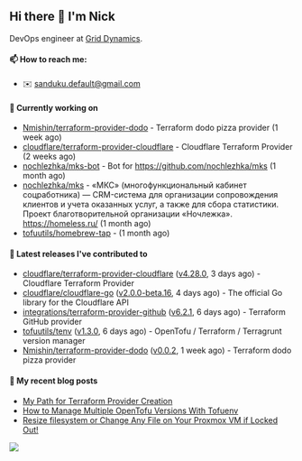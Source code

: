 ## Hi there 👋 I'm Nick

DevOps engineer at [Grid Dynamics](https://www.griddynamics.com/).

#### 📫 How to reach me:

- ✉️ sanduku.default@gmail.com

#### 👷 Currently working on


- [Nmishin/terraform-provider-dodo](https://github.com/Nmishin/terraform-provider-dodo) - Terraform dodo pizza provider (1 week ago)
- [cloudflare/terraform-provider-cloudflare](https://github.com/cloudflare/terraform-provider-cloudflare) - Cloudflare Terraform Provider (2 weeks ago)
- [nochlezhka/mks-bot](https://github.com/nochlezhka/mks-bot) - Bot for https://github.com/nochlezhka/mks (1 month ago)
- [nochlezhka/mks](https://github.com/nochlezhka/mks) - «МКС» (многофункциональный кабинет соцработника) — CRM-система для организации сопровождения клиентов и учета оказанных услуг, а также для сбора статистики. Проект благотворительной организации «Ночлежка». https://homeless.ru/ (1 month ago)
- [tofuutils/homebrew-tap](https://github.com/tofuutils/homebrew-tap) -  (1 month ago)

#### 🔭 Latest releases I've contributed to

- [cloudflare/terraform-provider-cloudflare](https://github.com/cloudflare/terraform-provider-cloudflare) ([v4.28.0](https://github.com/cloudflare/terraform-provider-cloudflare/releases/tag/v4.28.0), 3 days ago) - Cloudflare Terraform Provider
- [cloudflare/cloudflare-go](https://github.com/cloudflare/cloudflare-go) ([v2.0.0-beta.16](https://github.com/cloudflare/cloudflare-go/releases/tag/v2.0.0-beta.16), 4 days ago) - The official Go library for the Cloudflare API
- [integrations/terraform-provider-github](https://github.com/integrations/terraform-provider-github) ([v6.2.1](https://github.com/integrations/terraform-provider-github/releases/tag/v6.2.1), 6 days ago) - Terraform GitHub provider
- [tofuutils/tenv](https://github.com/tofuutils/tenv) ([v1.3.0](https://github.com/tofuutils/tenv/releases/tag/v1.3.0), 6 days ago) - OpenTofu / Terraform / Terragrunt version manager
- [Nmishin/terraform-provider-dodo](https://github.com/Nmishin/terraform-provider-dodo) ([v0.0.2](https://github.com/Nmishin/terraform-provider-dodo/releases/tag/v0.0.2), 1 week ago) - Terraform dodo pizza provider

#### 📜 My recent blog posts
- [My Path for Terraform Provider Creation](https://hackernoon.com/my-path-for-terraform-provider-creation)
- [How to Manage Multiple OpenTofu Versions With Tofuenv](https://hackernoon.com/how-to-manage-multiple-opentofu-versions-with-tofuenv)
- [Resize filesystem or Change Any File on Your Proxmox VM if Locked Out!](https://hackernoon.com/resize-filesystem-or-change-any-file-on-your-proxmox-vm-if-locked-out)

![](https://komarev.com/ghpvc/?username=Nmishin&color=green)
